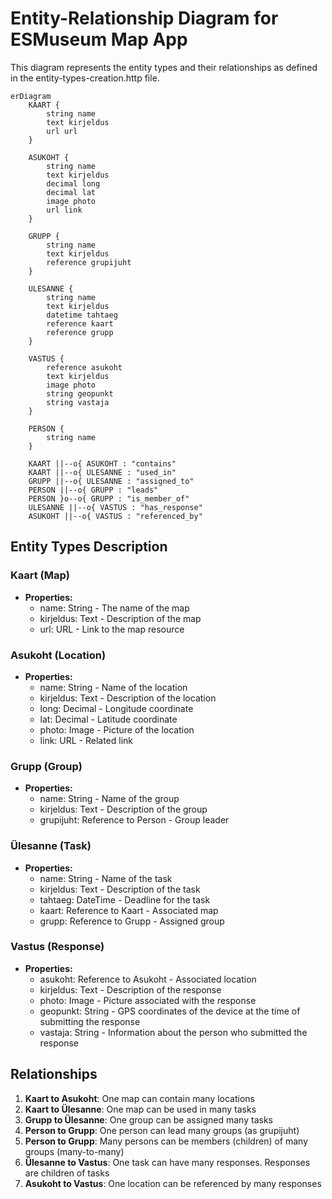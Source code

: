 # Entity-Relationship Diagram for ESMuseum Map App

This diagram represents the entity types and their relationships as defined in the entity-types-creation.http file.

```mermaid
erDiagram
    KAART {
        string name
        text kirjeldus
        url url
    }
    
    ASUKOHT {
        string name
        text kirjeldus
        decimal long
        decimal lat
        image photo
        url link
    }
    
    GRUPP {
        string name
        text kirjeldus
        reference grupijuht
    }
    
    ULESANNE {
        string name
        text kirjeldus
        datetime tahtaeg
        reference kaart
        reference grupp
    }
    
    VASTUS {
        reference asukoht
        text kirjeldus
        image photo
        string geopunkt
        string vastaja
    }
    
    PERSON {
        string name
    }

    KAART ||--o{ ASUKOHT : "contains"
    KAART ||--o{ ULESANNE : "used_in"
    GRUPP ||--o{ ULESANNE : "assigned_to"
    PERSON ||--o{ GRUPP : "leads"
    PERSON }o--o{ GRUPP : "is_member_of"
    ULESANNE ||--o{ VASTUS : "has_response"
    ASUKOHT ||--o{ VASTUS : "referenced_by"
```

## Entity Types Description

### Kaart (Map)

- **Properties:**
  - name: String - The name of the map
  - kirjeldus: Text - Description of the map
  - url: URL - Link to the map resource

### Asukoht (Location)

- **Properties:**
  - name: String - Name of the location
  - kirjeldus: Text - Description of the location
  - long: Decimal - Longitude coordinate
  - lat: Decimal - Latitude coordinate
  - photo: Image - Picture of the location
  - link: URL - Related link

### Grupp (Group)

- **Properties:**
  - name: String - Name of the group
  - kirjeldus: Text - Description of the group
  - grupijuht: Reference to Person - Group leader

### Ülesanne (Task)

- **Properties:**
  - name: String - Name of the task
  - kirjeldus: Text - Description of the task
  - tahtaeg: DateTime - Deadline for the task
  - kaart: Reference to Kaart - Associated map
  - grupp: Reference to Grupp - Assigned group

### Vastus (Response)

- **Properties:**
  - asukoht: Reference to Asukoht - Associated location
  - kirjeldus: Text - Description of the response
  - photo: Image - Picture associated with the response
  - geopunkt: String - GPS coordinates of the device at the time of submitting the response
  - vastaja: String - Information about the person who submitted the response

## Relationships

1. **Kaart to Asukoht**: One map can contain many locations
2. **Kaart to Ülesanne**: One map can be used in many tasks
3. **Grupp to Ülesanne**: One group can be assigned many tasks
4. **Person to Grupp**: One person can lead many groups (as grupijuht)
5. **Person to Grupp**: Many persons can be members (children) of many groups (many-to-many)
6. **Ülesanne to Vastus**: One task can have many responses. Responses are children of tasks
7. **Asukoht to Vastus**: One location can be referenced by many responses

